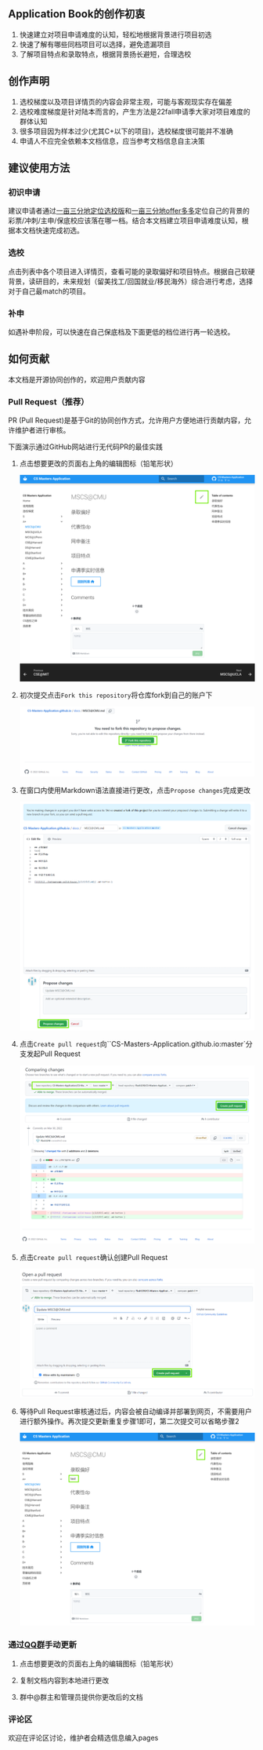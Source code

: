 ## Application Book的创作初衷

1. 快速建立对项目申请难度的认知，轻松地根据背景进行项目初选
2. 快速了解有哪些同档项目可以选择，避免遗漏项目
3. 了解项目特点和录取特点，根据背景扬长避短，合理选校

## 创作声明

1. 选校梯度以及项目详情页的内容会非常主观，可能与客观现实存在偏差
2. 选校难度梯度是针对陆本而言的，产生方法是22fall申请季大家对项目难度的群体认知
3. 很多项目因为样本过少(尤其C+以下的项目)，选校梯度很可能并不准确
4. 申请人不应完全依赖本文档信息，应当参考文档信息自主决策

## 建议使用方法

### 初识申请

建议申请者通过[一亩三分地定位选校版](https://www.1point3acres.com/bbs/forum-79-1.html)和[一亩三分地offer多多](https://offer.1point3acres.com/)定位自己的背景的彩票/冲刺/主申/保底校应该落在哪一档。结合本文档建立项目申请难度认知，根据本文档快速完成初选。

### 选校

点击列表中各个项目进入详情页，查看可能的录取偏好和项目特点。根据自己软硬背景，读研目的，未来规划（留美找工/回国就业/移民海外）综合进行考虑，选择对于自己最match的项目。

### 补申

如遇补申阶段，可以快速在自己保底档及下面更低的档位进行再一轮选校。

## 如何贡献

本文档是开源协同创作的，欢迎用户贡献内容

### Pull Request（推荐）

PR (Pull Request)是基于Git的协同创作方式，允许用户方便地进行贡献内容，允许维护者进行审核。

下面演示通过GitHub网站进行无代码PR的最佳实践

1. 点击想要更改的页面右上角的编辑图标（铅笔形状）

	![](images/1.png)

2. 初次提交点击`Fork this repository`将仓库fork到自己的账户下

	![](images/2.png)

3. 在窗口内使用Markdown语法直接进行更改，点击`Propose changes`完成更改

	![](images/3.png)

4. 点击`Create pull request`向``CS-Masters-Application.github.io:master`分支发起Pull Request

	![](images/4.png)

5. 点击`Create pull request`确认创建Pull Request

	![](images/5.png)

6. 等待Pull Request审核通过后，内容会被自动编译并部署到网页，不需要用户进行额外操作。再次提交更新重复步骤1即可，第二次提交可以省略步骤2

	![](images\6.png)

### 通过[QQ群](https://jq.qq.com/?_wv=1027&k=Ikr0DObs)手动更新

1. 点击想要更改的页面右上角的编辑图标（铅笔形状）

2. 复制文档内容到本地进行更改

3. 群中@群主和管理员提供你更改后的文档

### 评论区

欢迎在评论区讨论，维护者会精选信息编入pages
